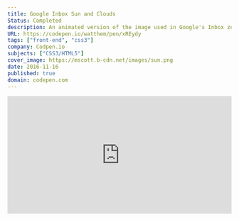 ```yaml
---
title: Google Inbox Sun and Clouds
Status: Completed
description: An animated version of the image used in Google's Inbox zero inbox layout.
URL: https://codepen.io/watthem/pen/xREydy
tags: ["front-end", "css3"]
company: Codpen.io
subjects: ["CSS3/HTML5"]
cover_image: https://mscott.b-cdn.net/images/sun.png
date: 2016-11-16
published: true
domain: codepen.com
---
```


<iframe height="265" style="width: 100%;" scrolling="no" title="Google Inbox Sun and Clouds" src="https://codepen.io/watthem/embed/xREydy?height=265&theme-id=dark&default-tab=result" frameborder="no" allowtransparency="true" allowfullscreen="true">
  See the Pen <a href='https://codepen.io/watthem/pen/xREydy'>Google Inbox Sun and Clouds</a> by Matthew Hendricks
  (<a href='https://codepen.io/watthem'>@watthem</a>) on <a href='https://codepen.io'>CodePen</a>.
</iframe>
